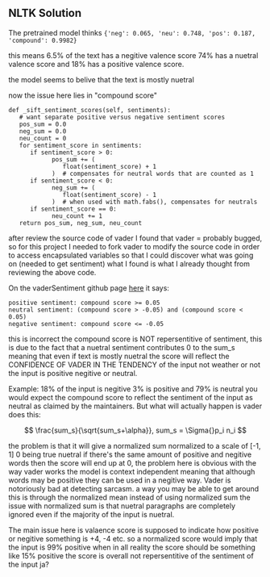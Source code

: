 ## NLTK Solution

The pretrained model thinks `{'neg': 0.065, 'neu': 0.748, 'pos': 0.187, 'compound': 0.9982}`

this means 6.5% of the text has a negitive valence score 74% has a nuetral valence score and 18% has a positive valence score.

the model seems to belive that the text is mostly nuetral

now the issue here lies in "compound score"

```
def _sift_sentiment_scores(self, sentiments):
   # want separate positive versus negative sentiment scores
   pos_sum = 0.0
   neg_sum = 0.0
   neu_count = 0
   for sentiment_score in sentiments:
      if sentiment_score > 0:
            pos_sum += (
               float(sentiment_score) + 1
            )  # compensates for neutral words that are counted as 1
      if sentiment_score < 0:
            neg_sum += (
               float(sentiment_score) - 1
            )  # when used with math.fabs(), compensates for neutrals
      if sentiment_score == 0:
            neu_count += 1
   return pos_sum, neg_sum, neu_count
```

after review the source code of vader I found that vader = probably bugged, so for this project I needed to fork vader to modify the
source code in order to access encapsulated variables so that I could discover what was going on (needed to get sentiment) what I found is what I already thought from reviewing the above code.

On the vaderSentiment github page [here](https://github.com/cjhutto/vaderSentiment#about-the-scoring) it says:

```
positive sentiment: compound score >= 0.05
neutral sentiment: (compound score > -0.05) and (compound score < 0.05)
negative sentiment: compound score <= -0.05
```

this is incorrect the compound score is NOT repersentitive of sentiment, this is due to the fact that a nuetral sentiment contributes 0 to the sum_s meaning that even if text is mostly nuetral the score will reflect the CONFIDENCE OF VADER IN THE TENDENCY of the input not weather or not the input is positive negitive or neutral.


Example:
18% of the input is negitive 3% is positive and 79% is neutral you would expect the compound score to reflect the sentiment of the input as neutral as claimed by the maintainers. But what will actually happen is vader does this:

$$
\frac{sum_s}{\sqrt{sum_s+\alpha}}, sum_s = \Sigma{}p_i n_i
$$

the problem is that it will give a normalized sum normalized to a scale of [-1, 1] 0 being true nuetral if there's the same amount of positive and negitive words then the score will end up at 0, the problem here is obvious with the way vader works the model is context independent meaning that although words may be positive they can be used in a negitive way. Vader is notoriously bad at detecting sarcasm. a way you may be able to get around this is through the normalized mean instead of using normalized sum the issue with normalized sum is that nuetral paragraphs are completely ignored even if the majority of the input is nuetral.

The main issue here is valaence score is supposed to indicate how positive or negitive something is +4, -4 etc. so a normalized score would imply that the input is 99% positive when in all reality the score should be something like 15% positive the score is overall not repersentitive of the sentiment of the input ja?